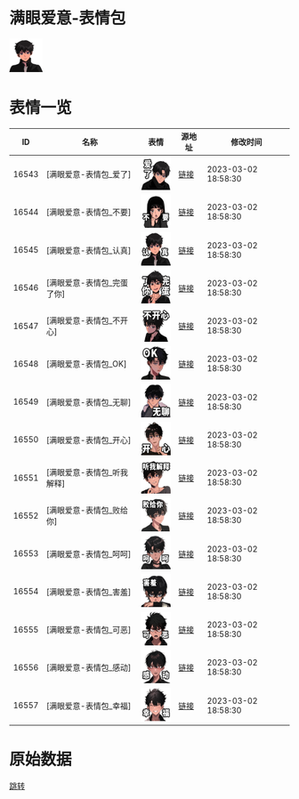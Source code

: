 # 满眼爱意-表情包

<img src="./cover.png" height="60" alt="cover" />

# 表情一览

|ID|名称|表情|源地址|修改时间|
|----|----|----|----|----|
|16543|[满眼爱意-表情包_爱了]|<img src="./pic/016543_%5B满眼爱意-表情包_爱了%5D.png" height="60" alt="爱了"/>|[链接](https://i0.hdslb.com/bfs/garb/68ddb905a7f104e56b711fa7bf207c0efd8567d3.png)|2023-03-02 18:58:30|
|16544|[满眼爱意-表情包_不要]|<img src="./pic/016544_%5B满眼爱意-表情包_不要%5D.png" height="60" alt="不要"/>|[链接](https://i0.hdslb.com/bfs/garb/348b7b53cb413672a565a2b9aa0941784a33c4b6.png)|2023-03-02 18:58:30|
|16545|[满眼爱意-表情包_认真]|<img src="./pic/016545_%5B满眼爱意-表情包_认真%5D.png" height="60" alt="认真"/>|[链接](https://i0.hdslb.com/bfs/garb/84050e06574db25fd4c4b05d6cc95a08c389cc46.png)|2023-03-02 18:58:30|
|16546|[满眼爱意-表情包_完蛋了你]|<img src="./pic/016546_%5B满眼爱意-表情包_完蛋了你%5D.png" height="60" alt="完蛋了你"/>|[链接](https://i0.hdslb.com/bfs/garb/461a64473a196b3f0a962e488a9794100bfd5b3e.png)|2023-03-02 18:58:30|
|16547|[满眼爱意-表情包_不开心]|<img src="./pic/016547_%5B满眼爱意-表情包_不开心%5D.png" height="60" alt="不开心"/>|[链接](https://i0.hdslb.com/bfs/garb/119d10e196d71c6d987f038da57c02a176f01076.png)|2023-03-02 18:58:30|
|16548|[满眼爱意-表情包_OK]|<img src="./pic/016548_%5B满眼爱意-表情包_OK%5D.png" height="60" alt="OK"/>|[链接](https://i0.hdslb.com/bfs/garb/39182a393280a618acb83685bc4e9a38f821c3bd.png)|2023-03-02 18:58:30|
|16549|[满眼爱意-表情包_无聊]|<img src="./pic/016549_%5B满眼爱意-表情包_无聊%5D.png" height="60" alt="无聊"/>|[链接](https://i0.hdslb.com/bfs/garb/ba4de80797c5d90e04e99553605fb2671b5282d2.png)|2023-03-02 18:58:30|
|16550|[满眼爱意-表情包_开心]|<img src="./pic/016550_%5B满眼爱意-表情包_开心%5D.png" height="60" alt="开心"/>|[链接](https://i0.hdslb.com/bfs/garb/15b3dfcc2bd9dc2f4ae8c6d2709ff2437228379d.png)|2023-03-02 18:58:30|
|16551|[满眼爱意-表情包_听我解释]|<img src="./pic/016551_%5B满眼爱意-表情包_听我解释%5D.png" height="60" alt="听我解释"/>|[链接](https://i0.hdslb.com/bfs/garb/dd70b3c48676bc2704ec473fdb42e6d3ea2610d4.png)|2023-03-02 18:58:30|
|16552|[满眼爱意-表情包_败给你]|<img src="./pic/016552_%5B满眼爱意-表情包_败给你%5D.png" height="60" alt="败给你"/>|[链接](https://i0.hdslb.com/bfs/garb/3fbfaf9be45c14cad2d09a596f8533794aa9378a.png)|2023-03-02 18:58:30|
|16553|[满眼爱意-表情包_呵呵]|<img src="./pic/016553_%5B满眼爱意-表情包_呵呵%5D.png" height="60" alt="呵呵"/>|[链接](https://i0.hdslb.com/bfs/garb/3b76bfdc6259e705558714e93e6cc523490404ce.png)|2023-03-02 18:58:30|
|16554|[满眼爱意-表情包_害羞]|<img src="./pic/016554_%5B满眼爱意-表情包_害羞%5D.png" height="60" alt="害羞"/>|[链接](https://i0.hdslb.com/bfs/garb/d78f18d1e430dccd1b164b4367cb1b1b9e481534.png)|2023-03-02 18:58:30|
|16555|[满眼爱意-表情包_可恶]|<img src="./pic/016555_%5B满眼爱意-表情包_可恶%5D.png" height="60" alt="可恶"/>|[链接](https://i0.hdslb.com/bfs/garb/48aec6414b22dc7dc8d1c758511823b564aa454a.png)|2023-03-02 18:58:30|
|16556|[满眼爱意-表情包_感动]|<img src="./pic/016556_%5B满眼爱意-表情包_感动%5D.png" height="60" alt="感动"/>|[链接](https://i0.hdslb.com/bfs/garb/a7def4c316ab8d3bfecb6e452fe553ae82ddccc1.png)|2023-03-02 18:58:30|
|16557|[满眼爱意-表情包_幸福]|<img src="./pic/016557_%5B满眼爱意-表情包_幸福%5D.png" height="60" alt="幸福"/>|[链接](https://i0.hdslb.com/bfs/garb/8745e6907888c0aa5f86d6513559b6aa491b648c.png)|2023-03-02 18:58:30|

# 原始数据

[跳转](./raw.json)

